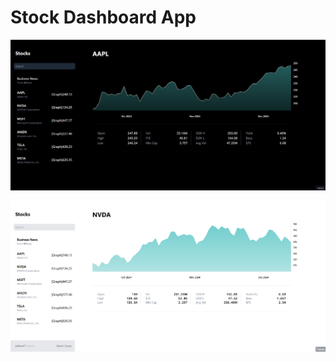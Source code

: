 # Stock Dashboard App

![Stock Dashboard Screenshot](./src/assets/stock-dash-2.png)

![Stock Dashboard Screenshot](./src/assets/stock-dash.png)
